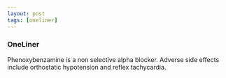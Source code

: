 ```yaml
---
layout: post
tags: [oneliner]
---
```



### OneLiner

Phenoxybenzamine is a non selective alpha blocker. Adverse side effects include orthostatic hypotension and reflex tachycardia.
